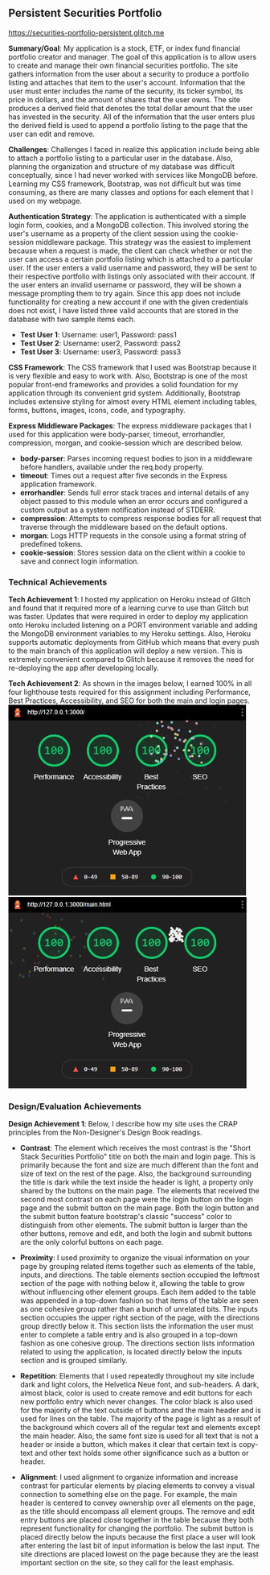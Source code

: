 ## Persistent Securities Portfolio

https://securities-portfolio-persistent.glitch.me

**Summary/Goal**: My application is a stock, ETF, or index fund financial portfolio creator and manager. The goal of this application is to allow users to create and
manage their own financial securities portfolio. The site gathers information from the user about a security to produce a portfolio listing and attaches that item to
the user's account. Information that the user must enter includes the name of the security, its ticker symbol, its price in dollars, and the amount of shares that the
user owns. The site produces a derived field that denotes the total dollar amount that the user has invested in the security. All of the information that the user enters
plus the derived field is used to append a portfolio listing to the page that the user can edit and remove.

**Challenges**: Challenges I faced in realize this application include being able to attach a portfolio listing to a particular user in the database. Also, planning the
organization and structure of my database was difficult conceptually, since I had never worked with services like MongoDB before. Learning my CSS framework, Bootstrap,
was not difficult but was time consuming, as there are many classes and options for each element that I used on my webpage.

**Authentication Strategy**: The application is authenticated with a simple login form, cookies, and a MongoDB collection. This involved storing the user's username as a
property of the client session using the cookie-session middleware package. This strategy was the easiest to implement because when a request is made, the client can check
whether or not the user can access a certain portfolio listing which is attached to a particular user. If the user enters a valid username and password, they will be sent
to their respective portfolio with listings only associated with their account. If the user enters an invalid username or password, they will be shown a message prompting
them to try again. Since this app does not include functionality for creating a new account if one with the given credentials does not exist, I have listed three valid
accounts that are stored in the database with two sample items each.

- **Test User 1**: Username: user1, Password: pass1
- **Test User 2**: Username: user2, Password: pass2
- **Test User 3**: Username: user3, Password: pass3

**CSS Framework**: The CSS framework that I used was Bootstrap because it is very flexible and easy to work with. Also, Bootstrap is one of the most popular front-end
frameworks and provides a solid foundation for my application through its convenient grid system. Additionally, Bootstrap includes extensive styling for almost every
HTML element including tables, forms, buttons, images, icons, code, and typography.

**Express Middleware Packages**: The express middleware packages that I used for this application were body-parser, timeout, errorhandler, compression, morgan, and
cookie-session which are described below.

- **body-parser**: Parses incoming request bodies to json in a middleware before handlers, available under the req.body property.
- **timeout**: Times out a request after five seconds in the Express application framework.
- **errorhandler**: Sends full error stack traces and internal details of any object passed to this module when an error occurs and configured a custom output as a system
  notification instead of STDERR.
- **compression**: Attempts to compress response bodies for all request that traverse through the middleware based on the default options.
- **morgan**: Logs HTTP requests in the console using a format string of predefined tokens.
- **cookie-session**: Stores session data on the client within a cookie to save and connect login information.

### Technical Achievements

**Tech Achievement 1**: I hosted my application on Heroku instead of Glitch and found that it required more of a learning curve to use than Glitch but was faster. Updates
that were required in order to deploy my application onto Heroku included listening on a PORT environment variable and adding the MongoDB environment variables to my Heroku
settings. Also, Heroku supports automatic deployments from GitHub which means that every push to the main branch of this application will deploy a new version. This is extremely
convenient compared to Glitch because it removes the need for re-deploying the app after developing locally.

**Tech Achievement 2**: As shown in the images below, I earned 100% in all four lighthouse tests required for this assignment including Performance, Best Practices, Accessibility,
and SEO for both the main and login pages.
![](images/lighthouselogin.JPG)
![](images/lighthousemain.JPG)

### Design/Evaluation Achievements

**Design Achievement 1**: Below, I describe how my site uses the CRAP principles from the Non-Designer's Design Book readings.

- **Contrast**: The element which receives the most contrast is the "Short Stack Securities Portfolio" title on both the main and login page. This is primarily because
  the font and size are much different than the font and size of text on the rest of the page. Also, the background surrounding the title is dark while the text inside
  the header is light, a property only shared by the buttons on the main page. The elements that received the second most contrast on each page were the login button on
  the login page and the submit button on the main page. Both the login button and the submit button feature bootstrap's classic "success" color to distinguish from other
  elements. The submit button is larger than the other buttons, remove and edit, and both the login and submit buttons are the only colorful buttons on each page.

- **Proximity**: I used proximity to organize the visual information on your page by grouping related items together such as elements of the table, inputs, and directions.
  The table elements section occupied the leftmost section of the page with nothing below it, allowing the table to grow without influencing other element groups. Each item
  added to the table was appended in a top-down fashion so that items of the table are seen as one cohesive group rather than a bunch of unrelated bits. The inputs section
  occupies the upper right section of the page, with the directions group directly below it. This section lists the information the user must enter to complete a table entry
  and is also grouped in a top-down fashion as one cohesive group. The directions section lists information related to using the application, is located directly below the
  inputs section and is grouped similarly.

- **Repetition**: Elements that I used repeatedly throughout my site include dark and light colors, the Helvetica Neue font, and sub-headers. A dark, almost black, color is
  used to create remove and edit buttons for each new portfolio entry which never changes. The color black is also used for the majority of the text outside of buttons and the
  main header and is used for lines on the table. The majority of the page is light as a result of the background which covers all of the regular text and elements except the
  main header. Also, the same font size is used for all text that is not a header or inside a button, which makes it clear that certain text is copy-text and other text holds
  some other significance such as a button or header.

- **Alignment**: I used alignment to organize information and increase contrast for particular elements by placing elements to convey a visual connection to something else on
  the page. For example, the main header is centered to convey ownership over all elements on the page, as the title should encompass all element groups. The remove and edit
  entry buttons are placed close together in the table because they both represent functionality for changing the portfolio. The submit button is placed directly below the
  inputs because the first place a user will look after entering the last bit of input information is below the last input. The site directions are placed lowest on the page
  because they are the least important section on the site, so they call for the least emphasis.
